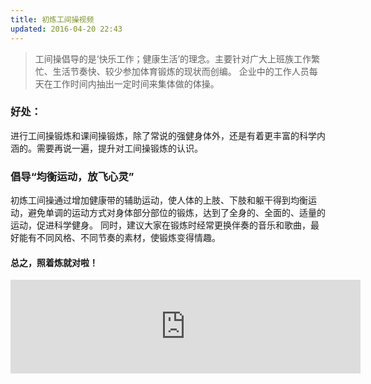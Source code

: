 ```yaml
---
title: 初炼工间操视频
updated: 2016-04-20 22:43
---
```


> 工间操倡导的是‘快乐工作；健康生活’的理念。主要针对广大上班族工作繁忙、生活节奏快、较少参加体育锻炼的现状而创编。 企业中的工作人员每天在工作时间内抽出一定时间来集体做的体操。

### 好处：
进行工间操锻炼和课间操锻炼，除了常说的强健身体外，还是有着更丰富的科学内涵的。需要再说一遍，提升对工间操锻炼的认识。

### 倡导“均衡运动，放飞心灵”
初炼工间操通过增加健康带的辅助运动，使人体的上肢、下肢和躯干得到均衡运动，避免单调的运动方式对身体部分部位的锻炼，达到了全身的、全面的、适量的运动，促进科学健身。
同时，建议大家在锻炼时经常更换伴奏的音乐和歌曲，最好能有不同风格、不同节奏的素材，使锻炼变得情趣。

#### 总之，照着炼就对啦！


<iframe width="560" height="auto" src="http://7sbxw9.com1.z0.glb.clouddn.com/%E5%88%9D%E7%82%BC%E5%B7%A5%E9%97%B4%E6%93%8D.mp4" frameborder="0" allowfullscreen></iframe>
